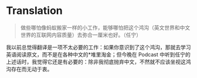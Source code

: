 # Translation

> 做些哪怕像蚂蚁搬家一样的小工作，能够哪怕把这个鸿沟（英文世界和中文世界的互联网内容质量）去弥合一厘米也好。（任宁）

我以前总觉得翻译是一项不太必要的工作：如果你意识到了这个鸿沟，那就去学习英语阅读原文，而不是在各种中文的*堆里淘金；但今晚在 Podcast 中听到任宁的上述话时，我觉得它还是有必要的：除非我彻底抛弃中文，不然就不应该坐视这鸿沟存在而无动于衷。
